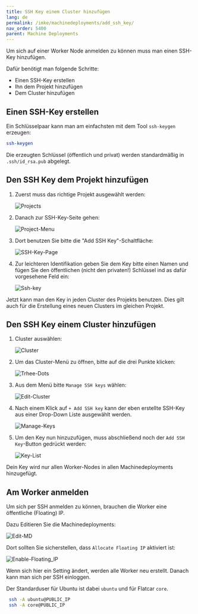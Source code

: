 ```yaml
---
title: SSH Key einem Cluster hinzufügen
lang: de
permalink: /imke/machinedeployments/add_ssh_key/
nav_order: 5400
parent: Machine Deployments
---
```


Um sich auf einer Worker Node anmelden zu können muss man einen SSH-Key hinzufügen.

Dafür benötigt man folgende Schritte:

- Einen SSH-Key erstellen
- Ihn dem Projekt hinzufügen
- Dem Cluster hinzufügen

## Einen SSH-Key erstellen

Ein Schlüsselpaar kann man am einfachsten mit dem Tool `ssh-keygen` erzeugen:

```bash
ssh-keygen
```

Die erzeugten Schlüssel (öffentlich und privat) werden standardmäßig in `.ssh/id_rsa.pub` abgelegt.

## Den SSH Key dem Projekt hinzufügen

1. Zuerst muss das richtige Projekt ausgewählt werden:

    ![Projects](projects.png)

2. Danach zur SSH-Key-Seite gehen:

    ![Project-Menu](project-menu.png)

3. Dort benutzen Sie bitte die "Add SSH Key"-Schaltfläche:

    ![SSH-Key-Page](ssh-key-page.png)

4. Zur leichteren Identifikation geben Sie dem Key bitte einen Namen und fügen Sie den öffentlichen (nicht den privaten!)
   Schlüssel ind as dafür vorgesehene Feld ein:

    ![Ssh-key](ssh-key.png)

Jetzt kann man den Key in jeden Cluster des Projekts benutzen.
Dies gilt auch für die Erstellung eines neuen Clusters im gleichen Projekt.

## Den SSH Key einem Cluster hinzufügen

1. Cluster auswählen:

    ![Cluster](clusters.png)

2. Um das Cluster-Menü zu öffnen, bitte auf die drei Punkte klicken:

    ![Trhee-Dots](three-dots.png)

3. Aus dem Menü bitte `Manage SSH keys` wählen:

    ![Edit-Cluster](manage-ssh-keys.png)

4. Nach einem Klick auf `+ Add SSH key` kann der eben erstellte SSH-Key aus einer Drop-Down Liste ausgewählt werden.

    ![Manage-Keys](manage-keys.png)

5. Um den Key nun hinzuzufügen, muss abschließend noch der `Add SSH Key`-Button gedrückt werden:

    ![Key-List](key-list.png)

Dein Key wird nur allen Worker-Nodes in allen Machinedeployments hinzugefügt.

## Am Worker anmelden

Um sich per SSH anmelden zu können, brauchen die Worker eine öffentliche (Floating) IP.

Dazu Editieren Sie die Machinedeployments:

![Edit-MD](edit_machine_deployment.png)

Dort sollten Sie sicherstellen, dass `Allocate Floating IP` aktiviert ist:

![Enable-Floating_IP](enable-fip.png)

Wenn sich hier ein Setting ändert, werden alle Worker neu erstellt. Danach kann man sich per SSH einloggen.

Der Standarduser für Ubuntu ist dabei `ubuntu` und für Flatcar `core`.

```bash
 ssh -A ubuntu@PUBLIC_IP
 ssh -A core@PUBLIC_IP
```
